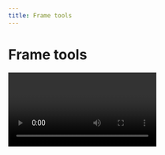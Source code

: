 ```yaml
---
title: Frame tools
---
```


# Frame tools

<Video url="https://www.youtube.com/embed/rNkUD5dboJs" />

Most of the panel real-estate in Timelord is devoted to frame-by-frame tools in Photoshop and Animate. Show or hide the tools that best support your workflow by right-clicking the panel > Customize. 

## Duration

Adjust the length of selected frames (yes, that means multiple selected frames) consistently between Ps/An.

<Screenshot 
    url="/timelord/DurationRoll.gif" 
    alt="Frame duration" 
    width="540px"
    center />

<Screenshot 
    url="/timelord/icon/frame-dur.svg" 
    alt="Frame duration" 
    toolbar />

### Frame duration 
Equivalent to dragging the end of a frame in Photoshop or SHIFT+F5 and F5 in Animate.

::: tip Shift+Click: +/- 10
For all frame duration tools, holding shift will increase or decrease by 10 frames rather than 1.
:::

<Screenshot 
    url="/timelord/icon/frame-roll.svg" 
    alt="Increase duration" 
    toolbar />

### Roll left / right

Based on the common method of editing video footage this will retain the overall length of the sequenced frames by adjusting the *edit point* between the currently selected and following frames.

::: warning Ps gotcha
Photoshop is unable to keep track of exactly how long each frame is. There is error detection when rolling an individual frame (if you attempt to roll past a single frame) but it is unable to accurately check for this when Shift+rolling. Keep an eye on the total length with rolling 10 frames at a time.
:::


## Frames

<Screenshot 
    url="/timelord/FrameTools.gif" 
    alt="Frame duration" 
    width="540px"
    center />


<Screenshot 
    url="/timelord/icon/frame-new.svg" 
    alt="Add frame" 
    toolbar />

### Add frame

Creates new blank frames after the currently selected frames. Any following frames will be pushed to make room for these new frames.

::: tip Shift+Click: New frame on 2s
Holding shift will create a new blank frame with a duration of 2 frames. 
:::

<Screenshot 
    url="/timelord/icon/frame-delete.svg" 
    alt="Delete frame" 
    toolbar />

### Delete frame

Removes the currently selected frame(s) from the timeline. Any following frames will be moved forward in time to where the deleted frame started.

<Screenshot 
    url="/timelord/icon/frame-dup.svg" 
    alt="Duplicate frame" 
    toolbar />

### Duplicate frame

Quickly create loops between matching frames. This button is [hidden by default](settings.html#customize-toolbar). Idea via [Jay Quercia](http://jayquercia.com/)

<Screenshot 
    url="/timelord/icon/frame-split.svg" 
    alt="Split frame" 
    toolbar />

### Split frame

Selected frame(s) will be split at the playhead. Following frames will not have their start time modified.

::: tip Isn’t this redundant?
This might seem like a duplicate of Photoshop's **Split at Playhead** timeline button, but Ps is unable to split when the playhead is sitting on the last exposure of a frame. This means splitting an on-2s frame into two on-1s isn't really possible.

Animate can split a frame with the **Add Keyframe** timeline button and F6, but in Timelord, the **New Frame** and **Split Frame** buttons are discrete to provide more clarity about what will happen when in the middle of the timeline.
:::

<Screenshot 
    url="/timelord/icon/frame-clear.svg" 
    alt="Clear frame" 
    toolbar />

### Clear frame

Erases all content within the currently selected frame(s) and leaves the empty frame in the timeline. Useful when paired with Split Frame or to just erase a whole frame quickly, this button saves a few steps to select all art within a layer and hit delete.

::: warning Ps playhead
In the same way Photoshop won't let you paint on a layer you can't see, it also won't let you clear a frame if the playhead is not on top of it. 
:::



## Layers

<Screenshot 
    url="/timelord/icon/layer-new.svg" 
    alt="New timeline layer" 
    toolbar />

### New timeline layer

Creates a new layer above the currently selected layer with a blank frame ready to draw. If the playhead is beyond frame 0 the new layer will contain 2 frames: one frame under the playhead and an empty frame extending up to the playhead. This enables immediate drawing.

<Screenshot 
    url="/timelord/icon/layer-dup-blank.svg" 
    alt="Duplicate blank layer" 
    toolbar />

### Duplicate blank layer

Duplicates the selected layer with cleared frames. This can often be useful to create a new layer based on the timing of frames in an existing layer (cleanup, tiedown, coloring, etc). Idea via [Taylor Jon Peters](https://tjpeters.ca/)

<Screenshot 
    url="/timelord/icon/layer-solo.svg" 
    alt="Solo layer" 
    toolbar />

### Solo

Unavailable in Animate and hidden in Photoshop.

This is primarily used for the automatic layer exporting system but is also included as a button. It is not as tightly integrated as the After Effect solo, but might help you. 

::: tip Animate soloing
When soloing layers in Animate it is possible to *add* to the solo'd layers by selecting additional layers and clicking again. You'll see some weird stuff going on with the layer names because, unlike Ae, there is nowhere to store the state of a layer's visibility so this data is stored in the layer name.

If the state of soloing becomes too unruly with all the layer renaming, Shift-click solo to reset all the layers to their original state and remove the extra layer naming.
:::

### Wait, solo is already in Photoshop?

In the Layers panel, Alt-Click a layer's eyeball to solo that layer. Tip via [JT DiMartile](https://variablemedium.com/).



## Photoshop only


<Screenshot 
    url="/timelord/icon/layer-new-video.svg" 
    alt="New video layer" 
    toolbar />

### New video layer (Ps only)

Similar to the [New layer](#new-timeline-layer) button. **Video layers** contain no frames to rearrange so what you paint is what you get. 

<Screenshot 
    url="/timelord/icon/onionskin.svg" 
    alt="Toggle onionskin" 
    toolbar />

### Toggle onionskin

Enable/disable onionskinning without diving through menus. 

Animate's onionskin toggle is not available to 3rd party developers but is available at the top of the timeline (Ctrl/CMD+Alt+O).


<Screenshot 
    url="/timelord/icon/onionskin-settings.svg" 
    alt="Toggle onionskin" 
    toolbar />

### Onionskin settings

Show the onionskin settings without diving through menus.


<Screenshot 
    url="/timelord/icon/size-double.svg" 
    alt="Toggle canvas double size" 
    toolbar />

### Toggle double size canvas

A shortcut to scale up/down the canvas and layers to double size while preserving pixelated edges. This is used if you prefer to draw with a pixelated brush at a higher resolution to make fills and clean-up easier. 

This workflow tip is from an [amazing article](https://medium.com/@joyybox/making-born-in-a-void-85e43d3376ec#b494) by Alex Grigg.

<Screenshot 
    url="/timelord/icon/frame-colors.svg" 
    alt="Frame colors" 
    toolbar />

### Frame colors 

Set the color of frames or layers for better organization. 